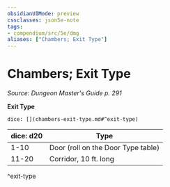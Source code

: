 ```yaml
---
obsidianUIMode: preview
cssclasses: json5e-note
tags:
- compendium/src/5e/dmg
aliases: ["Chambers; Exit Type"]
---
```

# Chambers; Exit Type
*Source: Dungeon Master's Guide p. 291* 

**Exit Type**

`dice: [](chambers-exit-type.md#^exit-type)`

| dice: d20 | Type |
|-----------|------|
| 1-10 | Door (roll on the Door Type table) |
| 11-20 | Corridor, 10 ft. long |
^exit-type